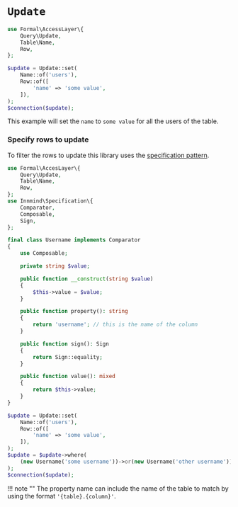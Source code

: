 # `Update`

```php
use Formal\AccessLayer\{
    Query\Update,
    Table\Name,
    Row,
};

$update = Update::set(
    Name::of('users'),
    Row::of([
        'name' => 'some value',
    ]),
);
$connection($update);
```

This example will set the `name` to `some value` for all the users of the table.

### Specify rows to update

To filter the rows to update this library uses the [specification pattern](https://github.com/innmind/specification).

```php
use Formal\AccesLayer\{
    Query\Update,
    Table\Name,
    Row,
};
use Innmind\Specification\{
    Comparator,
    Composable,
    Sign,
};

final class Username implements Comparator
{
    use Composable;

    private string $value;

    public function __construct(string $value)
    {
        $this->value = $value;
    }

    public function property(): string
    {
        return 'username'; // this is the name of the column
    }

    public function sign(): Sign
    {
        return Sign::equality;
    }

    public function value(): mixed
    {
        return $this->value;
    }
}

$update = Update::set(
    Name::of('users'),
    Row::of([
        'name' => 'some value',
    ]),
);
$update = $update->where(
    (new Username('some username'))->or(new Username('other username')),
);
$connection($update);
```

!!! note ""
    The property name can include the name of the table to match by using the format `'{table}.{column}'`.
